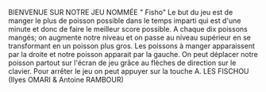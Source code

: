 BIENVENUE SUR NOTRE JEU NOMMÉE " Fisho"
Le but du jeu est de manger le plus de poisson possible dans le temps imparti qui est d\'une minute et donc de faire le meilleur score possible. A chaque dix poissons mangés; on augmente notre niveau et on passe au niveau supérieur en se transformant en un poisson plus gros. Les poissons à manger apparaissent par la droite et notre poisson apparait par la gauche. On peut déplacer notre poisson partout sur l\'écran de jeu grâce au flèches de direction sur le clavier. Pour arrêter le jeu on peut appuyer sur la touche A.
LES FISCHOU (Ilyes OMARI & Antoine RAMBOUR)

